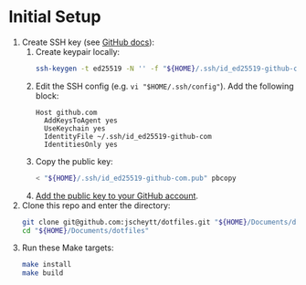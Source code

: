 # Initial Setup

1. Create SSH key (see [GitHub docs](https://docs.github.com/en/authentication/connecting-to-github-with-ssh/adding-a-new-ssh-key-to-your-github-account)):
    1. Create keypair locally:
        ```sh
        ssh-keygen -t ed25519 -N '' -f "${HOME}/.ssh/id_ed25519-github-com"
        ```
    1. Edit the SSH config (e.g. `vi "$HOME/.ssh/config"`).
        Add the following block:
        ```
        Host github.com
          AddKeysToAgent yes
          UseKeychain yes
          IdentityFile ~/.ssh/id_ed25519-github-com
          IdentitiesOnly yes
        ```
    1. Copy the public key:
        ```sh
        < "${HOME}/.ssh/id_ed25519-github-com.pub" pbcopy
        ```
    1. [Add the public key to your GitHub account](https://github.com/settings/ssh/new).
1. Clone this repo and enter the directory:
    ```sh
    git clone git@github.com:jscheytt/dotfiles.git "${HOME}/Documents/dotfiles"
    cd "${HOME}/Documents/dotfiles"
    ```
1. Run these Make targets:
    ```sh
    make install
    make build
    ```
